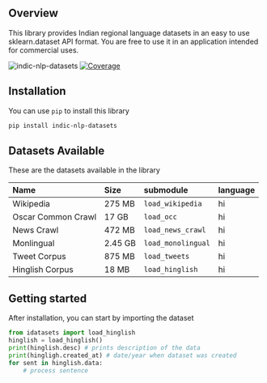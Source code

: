 ## Overview
This library provides Indian regional language datasets in an easy to use sklearn.dataset API format. You are free to use it in an application intended for commercial uses. 

![indic-nlp-datasets](https://github.com/rahul1990gupta/indic-nlp-datasets/workflows/build/badge.svg)
[![Coverage](https://img.shields.io/codecov/c/github/rahul1990gupta/indic-nlp-datasets.svg?style=flat-square)](https://codecov.io/github/rahul1990gupta/indic-nlp-datasets?branch=master)

## Installation 
You can use `pip` to install this library 

```bash
pip install indic-nlp-datasets
```

## Datasets Available
These are the datasets available in the library

Name | Size | submodule| language
 :-- | :---| :-----|:----
Wikipedia| 275 MB| `load_wikipedia`| hi
Oscar Common Crawl| 17 GB| `load_occ`| hi
News Crawl| 472 MB| `load_news_crawl`| hi
Monlingual | 2.45 GB| `load_monolingual`| hi
Tweet Corpus | 875 MB| `load_tweets`| hi
Hinglish Corpus | 18 MB| `load_hinglish`| hi



## Getting started
After installation, you can start by importing the dataset 
```python
from idatasets import load_hinglish
hinglish = load_hinglish()
print(hinglish.desc) # prints description of the data
print(hingligh.created_at) # date/year when dataset was created
for sent in hinglish.data:
    # process sentence
```

